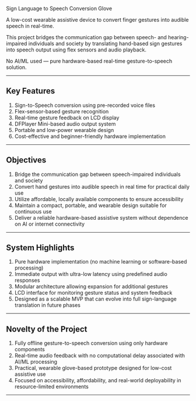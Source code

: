 Sign Language to Speech Conversion Glove

A low-cost wearable assistive device to convert finger gestures into audible speech in real-time.

This project bridges the communication gap between speech- and hearing-impaired individuals and society by translating hand-based sign gestures into speech output using flex sensors and audio playback.

No AI/ML used — pure hardware-based real-time gesture-to-speech solution.

---

## Key Features

1. Sign-to-Speech conversion using pre-recorded voice files
2. Flex-sensor-based gesture recognition
3. Real-time gesture feedback on LCD display
4. DFPlayer Mini-based audio output system
5. Portable and low-power wearable design
6. Cost-effective and beginner-friendly hardware implementation

---

## Objectives

1. Bridge the communication gap between speech-impaired individuals and society
2. Convert hand gestures into audible speech in real time for practical daily use
3. Utilize affordable, locally available components to ensure accessibility
4. Maintain a compact, portable, and wearable design suitable for continuous use
5. Deliver a reliable hardware-based assistive system without dependence on AI or internet connectivity

---

## System Highlights

1. Pure hardware implementation (no machine learning or software-based processing)
2. Immediate output with ultra-low latency using predefined audio responses
3. Modular architecture allowing expansion for additional gestures
4. LCD interface for monitoring gesture status and system feedback
5. Designed as a scalable MVP that can evolve into full sign-language translation in future phases

---

## Novelty of the Project

1. Fully offline gesture-to-speech conversion using only hardware components
2. Real-time audio feedback with no computational delay associated with AI/ML processing
3. Practical, wearable glove-based prototype designed for low-cost assistive use
4. Focused on accessibility, affordability, and real-world deployability in resource-limited environments

---


